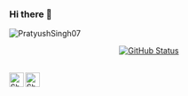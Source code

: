 

<!--
**PratyushSingh07/PratyushSingh07** is a ✨ _special_ ✨ repository because its `README.md` (this file) appears on your GitHub profile.

Here are some ideas to get you started:

- 🔭 I’m currently working on ...
- 🌱 I’m currently learning ...
- 👯 I’m looking to collaborate on ...
- 🤔 I’m looking for help with ...
- 💬 Ask me about ...
- 📫 How to reach me: ...
- 😄 Pronouns: ...
- ⚡ Fun fact: ...
-->
### Hi there 👋

<img src="https://komarev.com/ghpvc/?username=PratyushSingh07&style=flat-square" alt="PratyushSingh07" /><br>

<p align="center">
  <a href="https://github.com/PratyushSingh07"><img alt="GitHub Status" src="https://github-readme-stats.vercel.app/api?username=PratyushSingh07"></a>
</p><br>

  <a href="https://twitter.com/Praty">
    <img align="left" alt="Shubhamdeep Jha | Twitter" width="26px" src="https://github.com/TheDudeThatCode/TheDudeThatCode/blob/master/Assets/Twitter.svg" />
  </a>
  <a href="mailto:aries.pratyush@gmail.com">
    <img align="left" alt="Shubhamdeep Jha | Gmail" width="26px" src="https://github.com/TheDudeThatCode/TheDudeThatCode/blob/master/Assets/Gmail.svg" />
  </a>

<!-- Thanks to :- ⭐️ From [TheDudeThatCode](https://github.com/TheDudeThatCode) -->
